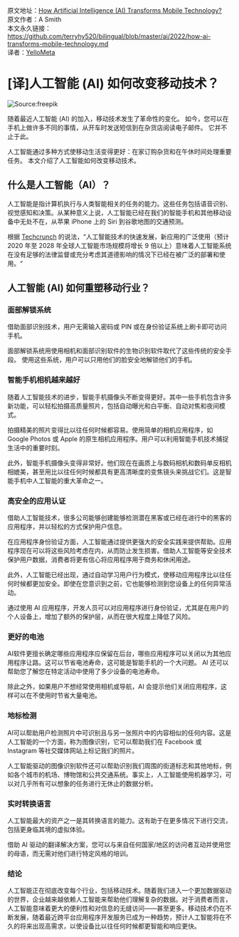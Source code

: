 原文地址：[How Artificial Intelligence (AI) Transforms Mobile Technology?](https://medium.com/ai-in-plain-english/how-artificial-intelligence-ai-transforms-mobile-technology-24a7fa1cead7)  
原文作者：A Smith   
本文永久链接：https://github.com/terryhy520/bilingual/blob/master/ai/2022/how-ai-transforms-mobile-technology.md  
译者：[YelloMeta](https://github.com/terryhy520)

# [译]人工智能 (AI) 如何改变移动技术？
![Source:freepik](https://miro.medium.com/max/1750/0*puiHHMCVOkkhgrop.jpeg)

随着最近人工智能 (AI) 的加入，移动技术发生了革命性的变化。 如今，您可以在手机上做许多不同的事情，从开车时发送短信到在杂货店阅读电子邮件。 它并不止于此。

人工智能通过多种方式使移动生活变得更好：在家订购杂货和在午休时间处理重要任务。 本文介绍了人工智能如何改变移动技术。

## 什么是人工智能（AI）？

人工智能是指计算机执行与人类智能相关的任务的能力。这些任务包括语音识别、视觉感知和决策。从某种意义上说，人工智能已经在我们的智能手机和其他移动设备中无处不在，从苹果 iPhone 上的 Siri 到谷歌地图的交通预测。

根据 [Techcrunch](https://techcrunch.com/2022/04/06/artificial-intelligence-is-already-upending-geopolitics/) 的说法，“人工智能技术的快速发展，新应用的广泛使用（预计 2020 年至 2028 年全球人工智能市场规模将增长 9 倍以上）意味着人工智能系统在没有足够的法律监督或充分考虑其道德影响的情况下已经在被广泛的部署和使用。“

## 人工智能 (AI) 如何重塑移动行业？
### 面部解锁系统
借助面部识别技术，用户无需输入密码或 PIN 或在身份验证系统上刷卡即可访问手机。

面部解锁系统用使用相机和面部识别软件的生物识别软件取代了这些传统的安全手段。 使用这些系统，用户可以只用他们的脸安全地解锁他们的手机。

### 智能手机相机越来越好
随着人工智能技术的进步，智能手机摄像头不断变得更好。其中一些手机包含许多新功能，可以轻松拍摄高质量照片，包括自动曝光和白平衡、自动对焦和夜间模式。

拍摄精美的照片变得比以往任何时候都容易。使用简单的相机应用程序，如 Google Photos 或 Apple 的原生相机应用程序。用户可以利用智能手机技术捕捉生活中的重要时刻。

此外，智能手机摄像头变得非常好。他们现在在画质上与数码相机和数码单反相机相媲美，甚至用比以往任何时候都具有更高清晰度的变焦镜头来挑战它们。这是智能手机中人工智能的重大革命之一。

### 高安全的应用认证
借助人工智能技术，很多公司能够创建能够检测潜在黑客或已经在进行中的黑客的应用程序，并以轻松的方式保护用户信息。

在应用程序身份验证方面，人工智能通过提供更强大的安全实践来提供帮助。应用程序现在可以将这些风险考虑在内，从而防止发生损害。借助人工智能等安全技术保护用户数据，消费者将更有信心将应用程序用于商务和休闲用途。

此外，人工智能已经出现，通过自动学习用户行为模式，使移动应用程序比以往任何时候都更加安全。即使在您意识到之前，它也能够检测到您设备上的任何异常活动。

通过使用 AI 应用程序，开发人员可以对应用程序进行身份验证，尤其是在用户的个人设备上，增加了额外的保护层，从而在很大程度上降低了风险。

### 更好的电池
AI软件更擅长确定哪些应用程序应保留在后台，哪些应用程序可以关闭以为其他应用程序让路。这可以节省电池寿命，这可能是智能手机的一个大问题。 AI 还可以帮助您了解您在特定活动中使用了多少设备的电池寿命。

除此之外，如果用户不想经常使用相机或导航，AI 会提示他们关闭应用程序，这样可以在不使用时节省大量电池。

### 地标检测
AI可以帮助用户检测照片中可识别且与另一张照片中的内容相似的任何内容。这是人工智能的一个方面，称为图像识别，它可以帮助我们在 Facebook 或 Instagram 等社交媒体网站上标记我们的照片。

人工智能驱动的图像识别软件还可以帮助识别我们周围的街道标志和其他地标，例如各个城市的机场、博物馆和公共交通系统。事实上，人工智能使用机器学习，可以对几乎所有可以想象的任务进行无休止的数据分析。

### 实时转换语言
人工智能最大的资产之一是其转换语言的能力。这有助于在更多情况下进行交流，包括更身临其境的虚拟体验。

借助 AI 驱动的翻译解决方案，您可以与来自任何国家/地区的访问者互动并使用您的母语，而无需对他们进行特定风格的培训。

### 结论
人工智能正在彻底改变每个行业，包括移动技术。随着我们进入一个更加数据驱动的世界，企业越来越依赖人工智能来帮助他们理解复杂的数据。对于消费者而言，人工智能意味着更大的便利性和对信息的无缝访问——甚至更多。移动技术仍在不断发展，随着最近跨平台应用程序开发服务已成为一种趋势，预计人工智能将在不久的将来出现高需求，以使设备比以往任何时候都更智能和响应更快。
